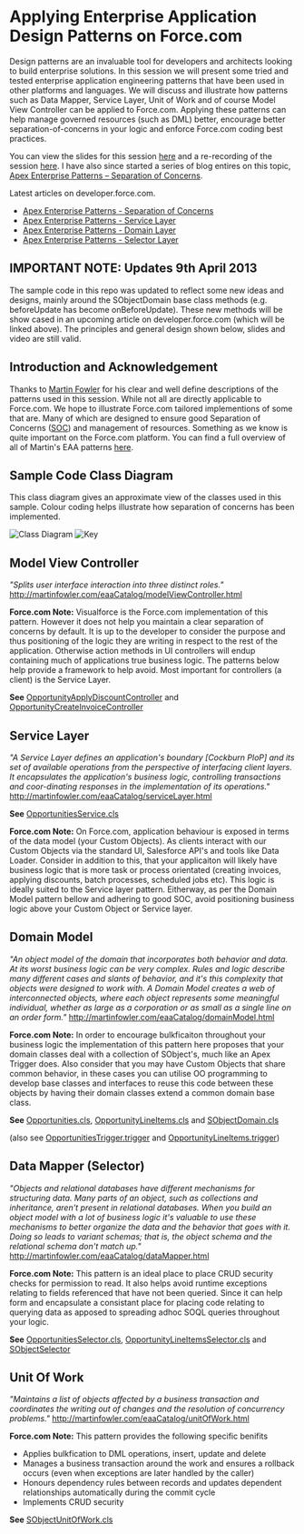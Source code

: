 Applying Enterprise Application Design Patterns on Force.com
============================================================

Design patterns are an invaluable tool for developers and architects looking to build enterprise solutions. In this session we will present some tried and tested enterprise application engineering patterns that have been used in other platforms and languages. We will discuss and illustrate how patterns such as Data Mapper, Service Layer, Unit of Work and of course Model View Controller can be applied to Force.com. Applying these patterns can help manage governed resources (such as DML) better, encourage better separation-of-concerns in your logic and enforce Force.com coding best practices.

You can view the slides for this session [here](http://www.slideshare.net/afawcett/df12-applying-enterprise-application-design-patterns-on-forcecom?ref=http://andrewfawcett.wordpress.com/) and a re-recording of the session [here](https://docs.google.com/a/financialforce.com/file/d/0B6brfGow3cD8UHhzWDF1WENEaXc/preview?pli=1). I have also since started a series of blog entires on this topic, [Apex Enterprise Patterns – Separation of Concerns](http://andrewfawcett.wordpress.com/2012/11/16/apex-enterprise-patterns-separation-of-concerns/).

Latest articles on developer.force.com.
- [Apex Enterprise Patterns - Separation of Concerns](http://wiki.developerforce.com/page/Apex_Enterprise_Patterns_-_Separation_of_Concerns)
- [Apex Enterprise Patterns - Service Layer](http://wiki.developerforce.com/page/Apex_Enterprise_Patterns_-_Service_Layer)
- [Apex Enterprise Patterns - Domain Layer](http://wiki.developerforce.com/page/Apex_Enterprise_Patterns_-_Domain_Layer)
- [Apex Enterprise Patterns - Selector Layer](https://github.com/financialforcedev/df12-apex-enterprise-patterns#data-mapper-selector)


IMPORTANT NOTE: Updates 9th April 2013
--------------------------------------

The sample code in this repo was updated to reflect some new ideas and designs, mainly around the SObjectDomain base class methods (e.g. beforeUpdate has become onBeforeUpdate). These new methods will be show cased in an upcoming article on developer.force.com (which will be linked above). The principles and general design shown below, slides and video are still valid.


Introduction and Acknowledgement
--------------------------------

Thanks to [Martin Fowler](http://martinfowler.com/) for his clear and well define descriptions of the patterns used in this session. While not all are directly applicable to Force.com. We hope to illustrate Force.com tailored implementions of some that are. Many of which are designed to ensure good Separation of Concerns ([SOC](http://en.wikipedia.org/wiki/Separation_of_concerns)) and management of resources. Something as we know is quite important on the Force.com platform. You can find a full overview of all of Martin's EAA patterns [here](http://martinfowler.com/eaaCatalog/).

Sample Code Class Diagram
-------------------------

This class diagram gives an approximate view of the classes used in this sample. Colour coding helps illustrate how separation of concerns has been implemented.

![Class Diagram](http://yuml.me/572cfb8c)
![Key](http://yuml.me/290071ed)

Model View Controller
---------------------

_"Splits user interface interaction into three distinct roles."_
<http://martinfowler.com/eaaCatalog/modelViewController.html>

**Force.com Note:** Visualforce is the Force.com implementation of this pattern. However it does not help you maintain a clear separation of concerns by default. It is up to the developer to consider the purpose and thus positioning of the logic they are writing in respect to the rest of the application. Otherwise action methods in UI controllers will endup containing much of applications true business logic. The patterns below help provide a framework to help avoid. Most important for controllers (a client) is the Service Layer.

**See**  [OpportunityApplyDiscountController](https://github.com/financialforcedev/df12-apex-enterprise-patterns/blob/master/df12/src/classes/OpportunityApplyDiscountController.cls) and  [OpportunityCreateInvoiceController](https://github.com/financialforcedev/df12-apex-enterprise-patterns/blob/master/df12/src/classes/OpportunityCreateInvoiceController.cls)

Service Layer
-------------

_"A Service Layer defines an application's boundary [Cockburn PloP] and its set of available operations from the perspective of interfacing client layers. It encapsulates the application's business logic, controlling transactions and coor-dinating responses in the implementation of its operations."_
<http://martinfowler.com/eaaCatalog/serviceLayer.html>

**See** [OpportunitiesService.cls](https://github.com/financialforcedev/df12-apex-enterprise-patterns/blob/master/df12/src/classes/OpportunitiesService.cls)

**Force.com Note:** On Force.com, application behaviour is exposed in terms of the data model (your Custom Objects). As clients interact with our Custom Objects via the standard UI, Salesforce API's and tools like Data Loader. Consider in addition to this, that your applicaiton will likely have business logic that is more task or process orientated (creating invoices, applying discounts, batch processes, scheduled jobs etc). This logic is ideally suited to the Service layer pattern. Eitherway, as per the Domain Model pattern bellow and adhering to good SOC, avoid positioning business logic above your Custom Object or Service layer.

Domain Model
------------

_"An object model of the domain that incorporates both behavior and data. At its worst business logic can be very complex. Rules and logic describe many different cases and slants of behavior, and it's this complexity that objects were designed to work with. A Domain Model creates a web of interconnected objects, where each object represents some meaningful individual, whether as large as a corporation or as small as a single line on an order form."_
<http://martinfowler.com/eaaCatalog/domainModel.html>

**Force.com Note:** In order to encourage bulkficaiton throughout your business logic the implementation of this pattern here proposes that your domain classes deal with a collection of SObject's, much like an Apex Trigger does. Also consider that you may have Custom Objects that share common behavior, in these cases you can utilise OO programming to develop base classes and interfaces to reuse this code between these objects by having their domain classes extend a common domain base class.

**See** [Opportunities.cls](https://github.com/financialforcedev/df12-apex-enterprise-patterns/blob/master/df12/src/classes/Opportunities.cls), [OpportunityLineItems.cls](https://github.com/financialforcedev/df12-apex-enterprise-patterns/blob/master/df12/src/classes/OpportunityLineItems.cls) and [SObjectDomain.cls](https://github.com/financialforcedev/df12-apex-enterprise-patterns/blob/master/df12/src/classes/SObjectDomain.cls)

(also see [OpportunitiesTrigger.trigger](https://github.com/financialforcedev/df12-apex-enterprise-patterns/blob/master/df12/src/triggers/OpportunitiesTrigger.trigger) and [OpportunityLineItems.trigger](https://github.com/financialforcedev/df12-apex-enterprise-patterns/blob/master/df12/src/triggers/OpportunityLineItemsTrigger.trigger))

Data Mapper (Selector)
----------------------

_"Objects and relational databases have different mechanisms for structuring data. Many parts of an object, such as collections and inheritance, aren't present in relational databases. When you build an object model with a lot of business logic it's valuable to use these mechanisms to better organize the data and the behavior that goes with it. Doing so leads to variant schemas; that is, the object schema and the relational schema don't match up."_ <http://martinfowler.com/eaaCatalog/dataMapper.html>

**Force.com Note:** This pattern is an ideal place to place CRUD security checks for permission to read. It also helps avoid runtime exceptions relating to fields referenced that have not been queried. Since it can help form and encapsulate a consistant place for placing code relating to querying data as apposed to spreading adhoc SOQL queries throughout your logic.

**See** [OpportunitiesSelector.cls](https://github.com/financialforcedev/df12-apex-enterprise-patterns/blob/master/df12/src/classes/OpportunitiesSelector.cls), [OpportunityLineItemsSelector.cls](https://github.com/financialforcedev/df12-apex-enterprise-patterns/blob/master/df12/src/classes/OpportunityLineItemsSelector.cls) and [SObjectSelector](https://github.com/financialforcedev/df12-apex-enterprise-patterns/blob/master/df12/src/classes/SObjectSelector.cls)

Unit Of Work
------------

_"Maintains a list of objects affected by a business transaction and coordinates the writing out of changes and the resolution of concurrency problems."_ <http://martinfowler.com/eaaCatalog/unitOfWork.html>

**Force.com Note:** This pattern provides the following specific benifits

* Applies bulkfication to DML operations, insert, update and delete
* Manages a business transaction around the work and ensures a rollback occurs (even when exceptions are later handled by the caller)
* Honours dependency rules between records and updates dependent relationships automatically during the commit cycle
* Implements CRUD security

**See** [SObjectUnitOfWork.cls](https://github.com/financialforcedev/df12-apex-enterprise-patterns/blob/master/df12/src/classes/SObjectUnitOfWork.cls)
